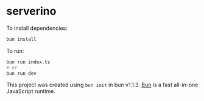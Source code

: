 # serverino

To install dependencies:

```bash
bun install
```

To run:

```bash
bun run index.ts
# or
bun run dev
```

This project was created using `bun init` in bun v1.1.3. [Bun](https://bun.sh) is a fast all-in-one JavaScript runtime.
